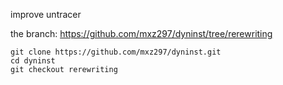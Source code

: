 improve untracer

the branch: https://github.com/mxz297/dyninst/tree/rerewriting

```
git clone https://github.com/mxz297/dyninst.git
cd dyninst
git checkout rerewriting
```